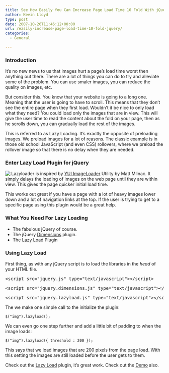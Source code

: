 ```yaml
---
title: See How Easily You Can Increase Page Load Time 10 Fold With jQuery
author: Kevin Lloyd
type: post
date: 2007-10-26T11:46:12+00:00
url: /easily-increase-page-load-time-10-fold-jquery/
categories:
  - General

---
```

### Introduction

It&#8217;s no new news to us that images hurt a page&#8217;s load time worst then anything out there. There are a lot of things you can do to try and alleviate some of the problem. You can use smaler images, you can reduce the quality on images, etc.

But consider this. You know that your website is going to a long one. Meaning that the user is going to have to scroll. This means that they don&#8217;t see the entire page when they first load. Wouldn&#8217;t it be nice to only load what they need? You could load only the images that are in view. This will give the user time to read the content about the fold on your page, then as he scrolls down, you can gradually load the rest of the images.

This is referred to as Lazy Loading. It&#8217;s exactly the opposite of preloading images. We preload images for a lot of reasons. The classic example is in those old school JavaScript (and even CSS) rollovers, where we preload the rollover image so that there is no delay when they are needed.

### Enter Lazy Load Plugin for jQuery

<img src="https://www.appelsiini.net/images/jquery.gif" align="left" />Lazyloader is inspired by [<span class="caps">YUI</span> ImageLoader][1] Utility by Matt Mlinac. It simply delays the loading of images on the web page until they are within view. This gives the page quicker initial load time.

This works out great if you have a page with a lot of heavy images lower down and a lot of navigation links at the top. If the user is trying to get to a specific page using this plugin would be a great help.

<!--more-->

### What You Need For Lazy Loading

  * The fabulous jQuery of course.
  * The jQuery [Dimensions][2] plugin.
  * The [Lazy Load][3] Plugin

### Using Lazy Load

First thing, as with any jQuery script is to load the libraries in the _head_ of your HTML file.

<pre>&lt;script src="jquery.js" type="text/javascript"&gt;&lt;/script&gt;</pre>

<pre>&lt;script src="jquery.dimensions.js" type="text/javascript"&gt;&lt;/script&gt;</pre>

<pre>&lt;script src="jquery.lazyload.js" type="text/javascript"&gt;&lt;/script&gt;</pre>

The we make one simple call to the initialize the plugin:

    $("img").lazyload();

We can even go one step further and add a little bit of padding to when the image loads:

    $("img").lazyload({ threshold : 200 });

This says that we load images that are 200 pixels from the page load. With this setting the images are still loaded before the user gets to them.

Check out the [Lazy Load][3] plugin, it&#8217;s great work. Check out the [Demo][4] also.

 [1]: http://developer.yahoo.com/yui/imageloader/
 [2]: http://brandonaaron.net/docs/dimensions/
 [3]: https://www.appelsiini.net/projects/lazyload
 [4]: https://www.appelsiini.net/projects/lazyload/enabled.html